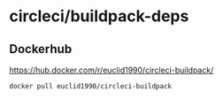 # circleci/buildpack-deps

## Dockerhub

https://hub.docker.com/r/euclid1990/circleci-buildpack/

```
docker pull euclid1990/circleci-buildpack
```
